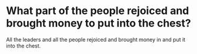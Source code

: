 # What part of the people rejoiced and brought money to put into the chest?

All the leaders and all the people rejoiced and brought money in and put it into the chest.
